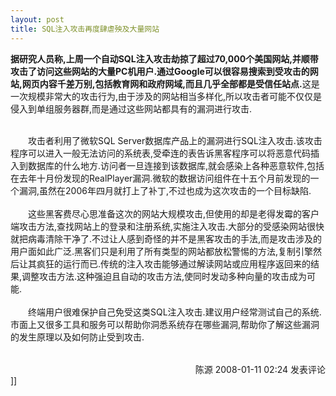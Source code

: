 ```yaml
---
layout: post
title: SQL注入攻击再度肆虐殃及大量网站
---
```

<p><strong>据研究人员称,上周一个自动SQL注入攻击劫掠了超过70,000个美国网站,并顺带攻击了访问这些网站的大量PC机用户.通过Google可以很容易搜索到受攻击的网站,网页内容千差万别,包括教育网和政府网域,而且几乎全部都是受信任站点.</strong>这是一次规模非常大的攻击行为,由于涉及的网站相当多样化,所以攻击者可能不仅仅是侵入到单组服务器群,而是通过这些网站都具有的漏洞进行攻击.<br />
<br />
</p>
<p>　　攻击者利用了微软SQL Server数据库产品上的漏洞进行SQL注入攻击.该攻击程序可以进入一般无法访问的系统表,受牵连的表告诉黑客程序可以将恶意代码插入到数据库的什么地方.访问者一旦连接到该数据库,就会感染上各种恶意软件,包括在去年十月份发现的RealPlayer漏洞.微软的数据访问组件在十五个月前发现的一个漏洞,虽然在2006年四月就打上了补丁,不过也成为这次攻击的一个目标缺陷.<br />
<br />
　　这些黑客费尽心思准备这次的网站大规模攻击,但使用的却是老得发霉的客户端攻击方法,查找网站上的登录和注册系统,实施注入攻击.大部分的受感染网站很快就把病毒清除干净了.不过让人感到奇怪的并不是黑客攻击的手法,而是攻击涉及的用户面如此广泛.黑客们只是利用了所有类型的网站都放松警惕的方法,复制引擎然后让其疯狂的运行而已.传统的注入攻击能够通过解读网站或应用程序返回来的结果,调整攻击方法.这种强迫且自动的攻击方法,使同时发动多种向量的攻击成为可能.<br />
<br />
　　终端用户很难保护自己免受这类SQL注入攻击.建议用户经常测试自己的系统.市面上又很多工具和服务可以帮助你洞悉系统存在哪些漏洞,帮助你了解这些漏洞的发生原理以及如何防止受到攻击.</p>
<img src="http://www.cnblogs.com/leavingme/aggbug/1166232.html" width="1" height="1" /><br /><br /><div align="right"><a style="text-decoration: none;" href="http://leavingme.cnblogs.com/" target="_blank">陈源</a> 2008-01-11 02:24 <a href="http://www.cnblogs.com/leavingme/archive/2008/01/11/1166232.html#Feedback" target="_blank" style="text-decoration: none;">发表评论</a></div>]]